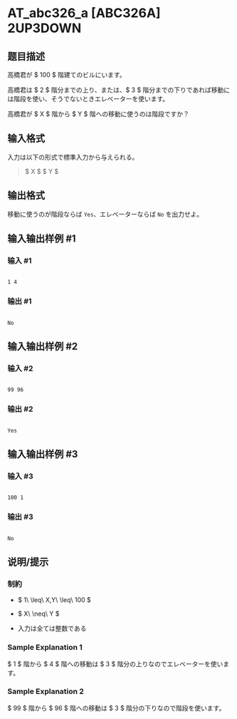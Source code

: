 # AT_abc326_a [ABC326A] 2UP3DOWN

## 题目描述

[problemUrl]: https://atcoder.jp/contests/abc326/tasks/abc326_a

高橋君が $ 100 $ 階建てのビルにいます。

高橋君は $ 2 $ 階分までの上り、または、$ 3 $ 階分までの下りであれば移動には階段を使い、そうでないときエレベーターを使います。

高橋君が $ X $ 階から $ Y $ 階への移動に使うのは階段ですか？

## 输入格式

入力は以下の形式で標準入力から与えられる。

> $ X $ $ Y $

## 输出格式

移動に使うのが階段ならば `Yes`、エレベーターならば `No` を出力せよ。

## 输入输出样例 #1

### 输入 #1

```
1 4
```

### 输出 #1

```
No
```

## 输入输出样例 #2

### 输入 #2

```
99 96
```

### 输出 #2

```
Yes
```

## 输入输出样例 #3

### 输入 #3

```
100 1
```

### 输出 #3

```
No
```

## 说明/提示

### 制約

- $ 1\ \leq\ X,Y\ \leq\ 100 $
- $ X\ \neq\ Y $
- 入力は全ては整数である

### Sample Explanation 1

$ 1 $ 階から $ 4 $ 階への移動は $ 3 $ 階分の上りなのでエレベーターを使います。

### Sample Explanation 2

$ 99 $ 階から $ 96 $ 階への移動は $ 3 $ 階分の下りなので階段を使います。